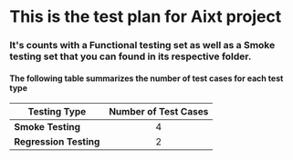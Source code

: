# This is the test plan for Aixt project

### It's counts with a Functional testing set as well as a Smoke testing set that you can found in its respective folder.

#### The following table summarizes the number of test cases for each test type

| Testing Type           | Number of Test Cases |
| -------------          | :-------------:      |
| **Smoke Testing**      | 4                    |
| **Regression Testing** | 2                    |